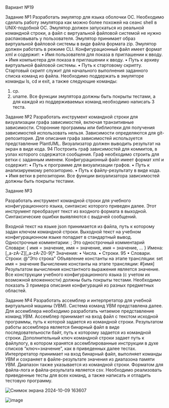 Вариант №19



Задание №1
Разработать эмулятор для языка оболочки ОС. Необходимо сделать работу
эмулятора как можно более похожей на сеанс shell в UNIX-подобной ОС.
Эмулятор должен запускаться из реальной командной строки, а файл с
виртуальной файловой системой не нужно распаковывать у пользователя.
Эмулятор принимает образ виртуальной файловой системы в виде файла формата
zip. Эмулятор должен работать в режиме CLI.
Конфигурационный файл имеет формат xml и содержит:
• Имя пользователя для показа в приглашении к вводу.
• Имя компьютера для показа в приглашении к вводу.
• Путь к архиву виртуальной файловой системы.
• Путь к стартовому скрипту.
Стартовый скрипт служит для начального выполнения заданного списка
команд из файла.
Необходимо поддержать в эмуляторе команды ls, cd и exit, а также
следующие команды:
1. cp.
2. uname.
Все функции эмулятора должны быть покрыты тестами, а для каждой из
поддерживаемых команд необходимо написать 3 теста.



Задание №2
Разработать инструмент командной строки для визуализации графа
зависимостей, включая транзитивные зависимости. Сторонние программы или
библиотеки для получения зависимостей использовать нельзя.
Зависимости определяются для git-репозитория. Для описания графа
зависимостей используется представление PlantUML. Визуализатор должен
выводить результат на экран в виде кода.
94
Построить граф зависимостей для коммитов, в узлах которого содержатся
сообщения. Граф необходимо строить для ветки с заданным именем.
Конфигурационный файл имеет формат xml и содержит:
• Путь к программе для визуализации графов.
• Путь к анализируемому репозиторию.
• Путь к файлу-результату в виде кода.
• Имя ветки в репозитории.
Все функции визуализатора зависимостей должны быть покрыты тестами.



Задание №3

Разработать инструмент командной строки для учебного конфигурационного
языка, синтаксис которого приведен далее. Этот инструмент преобразует текст из
входного формата в выходной. Синтаксические ошибки выявляются с выдачей
сообщений.

Входной текст на языке json принимается из файла, путь к которому задан
ключом командной строки. Выходной текст на учебном конфигурационном
языке попадает в стандартный вывод.
Однострочные комментарии:
; Это однострочный комментарий
Словари:
{
 имя = значение,
 имя = значение,
 имя = значение,
 ...
}
Имена:
[_a-zA-Z][_a-zA-Z0-9]*
Значения:
• Числа.
• Строки.
95
• Словари.
Строки:
@"Это строка"
Объявление константы на этапе трансляции:
set имя = значение
Вычисление константы на этапе трансляции:
#[имя]
Результатом вычисления константного выражения является значение.
Все конструкции учебного конфигурационного языка (с учетом их
возможной вложенности) должны быть покрыты тестами. Необходимо показать 3
примера описания конфигураций из разных предметных областей.



Задание №4
Разработать ассемблер и интерпретатор для учебной виртуальной машины
(УВМ). Система команд УВМ представлена далее.
Для ассемблера необходимо разработать читаемое представление команд
УВМ. Ассемблер принимает на вход файл с текстом исходной программы, путь к
которой задается из командной строки. Результатом работы ассемблера является
бинарный файл в виде последовательности байт, путь к которому задается из
командной строки. Дополнительный ключ командной строки задает путь к файлулогу, в котором хранятся ассемблированные инструкции в духе списков
“ключ=значение”, как в приведенных далее тестах.
Интерпретатор принимает на вход бинарный файл, выполняет команды УВМ
и сохраняет в файле-результате значения из диапазона памяти УВМ. Диапазон
также указывается из командной строки.
Форматом для файла-лога и файла-результата является csv.
Необходимо реализовать приведенные тесты для всех команд, а также
написать и отладить тестовую программу.


![Снимок экрана 2024-10-09 163607](https://github.com/user-attachments/assets/922056af-bdae-4958-9b40-e4d0c7d7f0a3)



![image](https://github.com/user-attachments/assets/bc2c808f-34d8-43ca-b5d5-acd566e26432)






